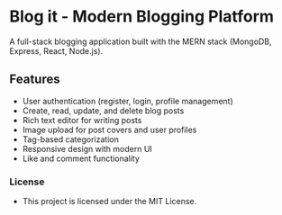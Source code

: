 # Blog it - Modern Blogging Platform

A full-stack blogging application built with the MERN stack (MongoDB, Express, React, Node.js).

## Features

- User authentication (register, login, profile management)
- Create, read, update, and delete blog posts
- Rich text editor for writing posts
- Image upload for post covers and user profiles
- Tag-based categorization
- Responsive design with modern UI
- Like and comment functionality
### License

- This project is licensed under the MIT License.
